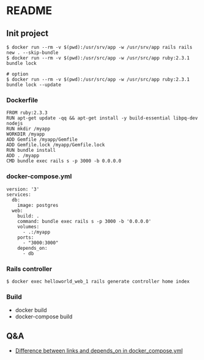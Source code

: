 # README

## Init project
``` 
$ docker run --rm -v $(pwd):/usr/srv/app -w /usr/srv/app rails rails new . --skip-bundle
$ docker run --rm -v $(pwd):/usr/src/app -w /usr/src/app ruby:2.3.1 bundle lock

# option
$ docker run --rm -v $(pwd):/usr/src/app -w /usr/src/app ruby:2.3.1 bundle lock --update
```

### Dockerfile
```
FROM ruby:2.3.3
RUN apt-get update -qq && apt-get install -y build-essential libpq-dev nodejs
RUN mkdir /myapp
WORKDIR /myapp
ADD Gemfile /myapp/Gemfile
ADD Gemfile.lock /myapp/Gemfile.lock
RUN bundle install
ADD . /myapp
CMD bundle exec rails s -p 3000 -b 0.0.0.0
```

### docker-compose.yml
```
version: '3'
services:
  db:
    image: postgres
  web:
    build: .
    command: bundle exec rails s -p 3000 -b '0.0.0.0'
    volumes:
      - .:/myapp
    ports:
      - "3000:3000"
    depends_on:
      - db
```

### Rails controller
```
$ docker exec helloworld_web_1 rails generate controller home index
```

### Build
- docker build
- docker-compose build

## Q&A
- [Difference between links and depends_on in docker_compose.yml](https://stackoverflow.com/questions/35832095/difference-between-links-and-depends-on-in-docker-compose-yml)
